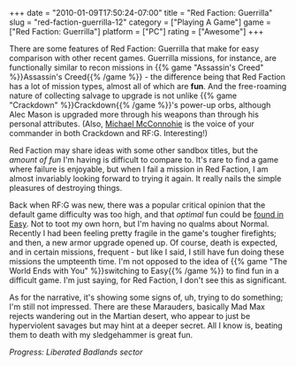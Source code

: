 +++
date = "2010-01-09T17:50:24-07:00"
title = "Red Faction: Guerrilla"
slug = "red-faction-guerrilla-12"
category = ["Playing A Game"]
game = ["Red Faction: Guerrilla"]
platform = ["PC"]
rating = ["Awesome"]
+++

There are some features of Red Faction: Guerrilla that make for easy comparison with other recent games.  Guerrilla missions, for instance, are functionally similar to recon missions in {{% game "Assassin's Creed" %}}Assassin's Creed{{% /game %}} - the difference being that Red Faction has a lot of mission types, almost all of which are <b>fun</b>.  And the free-roaming nature of collecting salvage to upgrade is not unlike {{% game "Crackdown" %}}Crackdown{{% /game %}}'s power-up orbs, although Alec Mason is upgraded more through his weapons than through his personal attributes.  (Also, <a href="http://www.imdb.com/name/nm0566332/">Michael McConnohie</a> is the voice of your commander in both Crackdown and RF:G.  Interesting!)

Red Faction may share ideas with some other sandbox titles, but the <i>amount of fun</i> I'm having is difficult to compare to.  It's rare to find a game where failure is enjoyable, but when I fail a mission in Red Faction, I am almost invariably looking forward to trying it again.  It really nails the simple pleasures of destroying things.

Back when RF:G was new, there was a popular critical opinion that the default game difficulty was too high, and that <i>optimal</i> fun could be <a href="http://www.wired.com/gamelife/2009/06/red-faction/">found in Easy</a>.  Not to toot my own horn, but I'm having no qualms about Normal.  Recently I had been feeling pretty fragile in the game's tougher firefights; and then, a new armor upgrade opened up.  Of course, death is expected, and in certain missions, frequent - but like I said, I still have fun doing these missions the umpteenth time.  I'm not opposed to the idea of {{% game "The World Ends with You" %}}switching to Easy{{% /game %}} to find fun in a difficult game.  I'm just saying, for Red Faction, I don't see this as significant.

As for the narrative, it's showing some signs of, uh, trying to do something; I'm still not impressed.  There are these Marauders, basically Mad Max rejects wandering out in the Martian desert, who appear to just be hyperviolent savages but may hint at a deeper secret.  All I know is, beating them to death with my sledgehammer is great fun.

<i>Progress: Liberated Badlands sector</i>